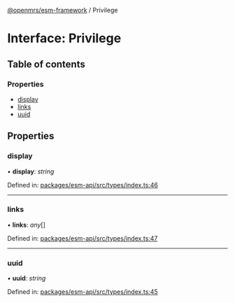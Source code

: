 [@openmrs/esm-framework](../API.md) / Privilege

# Interface: Privilege

## Table of contents

### Properties

- [display](privilege.md#display)
- [links](privilege.md#links)
- [uuid](privilege.md#uuid)

## Properties

### display

• **display**: *string*

Defined in: [packages/esm-api/src/types/index.ts:46](https://github.com/nk183/openmrs-esm-core/blob/master/packages/esm-api/src/types/index.ts#L46)

___

### links

• **links**: *any*[]

Defined in: [packages/esm-api/src/types/index.ts:47](https://github.com/nk183/openmrs-esm-core/blob/master/packages/esm-api/src/types/index.ts#L47)

___

### uuid

• **uuid**: *string*

Defined in: [packages/esm-api/src/types/index.ts:45](https://github.com/nk183/openmrs-esm-core/blob/master/packages/esm-api/src/types/index.ts#L45)
